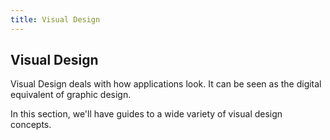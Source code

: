 ```yaml
---
title: Visual Design
---
```

## Visual Design

Visual Design deals with how applications look. It can be seen as the digital equivalent of graphic design.

In this section, we'll have guides to a wide variety of visual design concepts.